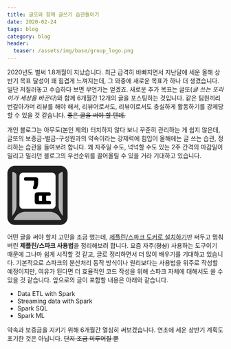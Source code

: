```yaml
---
title: 글또와 함께 글쓰기 습관들이기
date: 2020-02-24
tags: blog
category: blog
header:
  teaser: /assets/img/base/group_logo.png
---
```


2020년도 벌써 1.8개월이 지났습니다. 최근 급격히 바빠지면서 지난달에 세운 올해 상반기 목표 달성이 꽤 힘겹게 느껴지는데, 그 와중에 새로운 목표가 하나 더 생겼습니다. 일단 저질러놓고 수습하다 보면 무언가는 얻겠죠. 새로운 추가 목표는 글또(*글 쓰는 또라이가 세상을 바꾼다*)와 함께 6개월간 12개의 글을 포스팅하는 것입니다. 같은 팀원끼리 번갈아가며 리뷰를 해야 해서, 리뷰어로서도, 리뷰이로서도 충실하게 활동하기를 강제당할 수 있을 것 같습니다. ~~좋은 글을 써야 할 텐데.~~

개인 블로그는 아무도(본인 제외) 터치하지 않다 보니 꾸준히 관리하는 게 쉽지 않은데, 글또의 보증금-벌금-구성원과의 약속이라는 강제력에 힘입어 올해에는 글 쓰는 습관, 정리하는 습관을 들여보려 합니다. 꽤 자주일 수도, 넉넉할 수도 있는 2주 간격의 마감일이 밀리고 밀리던 블로그의 우선순위를 끌어올릴 수 있을 거라 기대하고 있습니다.

![logo](/assets/img/base/group_logo.png)

어떤 글을 써야 할지 고민을 조금 했는데, [제플린/스파크 도커로 설치하기](/programming/zeppelin-with-docker/)만 써두고 멈춰버린 **제플린/스파크 사용법**을 정리해보려 합니다. 요즘 자주(~~항상~~) 사용하는 도구이기 때문에 그나마 쉽게 시작할 것 같고, 글로 정리하면서 더 많이 배우기를 기대하고 있습니다. 기본적으로 스파크의 분산처리 동작 방식이나 원리보다는 사용법을 위주로 작성할 예정이지만, 여유가 된다면 더 효율적인 코드 작성을 위해 스파크 자체에 대해서도 쓸 수 있을 것 같습니다. 앞으로의 글이 포함할 내용은 아래와 같습니다.

- Data ETL with Spark
- Streaming data with Spark
- Spark SQL
- Spark ML

약속과 보증금을 지키기 위해 6개월간 열심히 써보겠습니다. 연초에 세운 상반기 계획도 포기한 것은 아닙니다. ~~단지 조금 미루어질 뿐~~

